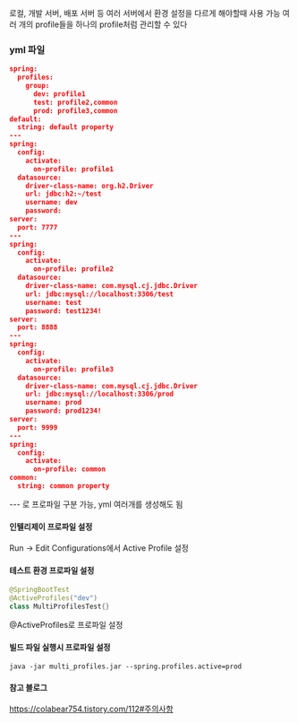 로컬, 개발 서버, 배포 서버 등 여러 서버에서 환경 설정을 다르게 해야할때 사용 가능
여러 개의 profile들을 하나의 profile처럼 관리할 수 있다
### yml 파일

```json
spring:
  profiles:
    group:
      dev: profile1
      test: profile2,common
      prod: profile3,common
default:
  string: default property
---
spring:
  config:
    activate:
      on-profile: profile1
  datasource:
    driver-class-name: org.h2.Driver
    url: jdbc:h2:~/test
    username: dev
    password:
server:
  port: 7777
---
spring:
  config:
    activate:
      on-profile: profile2
  datasource:
    driver-class-name: com.mysql.cj.jdbc.Driver
    url: jdbc:mysql://localhost:3306/test
    username: test
    password: test1234!
server:
  port: 8888
---
spring:
  config:
    activate:
      on-profile: profile3
  datasource:
    driver-class-name: com.mysql.cj.jdbc.Driver
    url: jdbc:mysql://localhost:3306/prod
    username: prod
    password: prod1234!
server:
  port: 9999
---
spring:
  config:
    activate:
      on-profile: common
common:
  string: common property
```
--- 로 프로파일 구분 가능, yml 여러개를 생성해도 됨
#### 인텔리제이 프로파일 설정
Run → Edit Configurations에서 Active Profile 설정
#### 테스트 환경 프로파일 설정
```java
@SpringBootTest
@ActiveProfiles("dev")
class MultiProfilesTest{}
```
@ActiveProfiles로 프로파일 설정
#### 빌드 파일 실행시 프로파일 설정
```
java -jar multi_profiles.jar --spring.profiles.active=prod
```

#### 참고 블로그
https://colabear754.tistory.com/112#주의사항